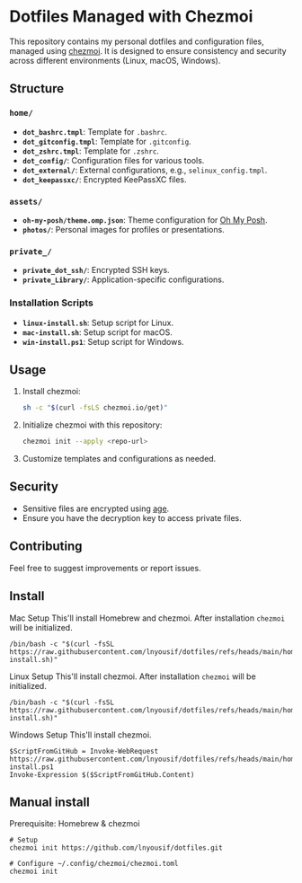 # Dotfiles Managed with Chezmoi

This repository contains my personal dotfiles and configuration files, managed using [chezmoi](https://www.chezmoi.io/). It is designed to ensure consistency and security across different environments (Linux, macOS, Windows).

## Structure

### `home/`
- **`dot_bashrc.tmpl`**: Template for `.bashrc`.
- **`dot_gitconfig.tmpl`**: Template for `.gitconfig`.
- **`dot_zshrc.tmpl`**: Template for `.zshrc`.
- **`dot_config/`**: Configuration files for various tools.
- **`dot_external/`**: External configurations, e.g., `selinux_config.tmpl`.
- **`dot_keepassxc/`**: Encrypted KeePassXC files.

### `assets/`
- **`oh-my-posh/theme.omp.json`**: Theme configuration for [Oh My Posh](https://ohmyposh.dev/).
- **`photos/`**: Personal images for profiles or presentations.

### `private_/`
- **`private_dot_ssh/`**: Encrypted SSH keys.
- **`private_Library/`**: Application-specific configurations.

### Installation Scripts
- **`linux-install.sh`**: Setup script for Linux.
- **`mac-install.sh`**: Setup script for macOS.
- **`win-install.ps1`**: Setup script for Windows.

## Usage

1. Install chezmoi:
   ```bash
   sh -c "$(curl -fsLS chezmoi.io/get)"
   ```

2. Initialize chezmoi with this repository:
   ```bash
   chezmoi init --apply <repo-url>
   ```

3. Customize templates and configurations as needed.

## Security

- Sensitive files are encrypted using [age](https://github.com/FiloSottile/age).
- Ensure you have the decryption key to access private files.

## Contributing

Feel free to suggest improvements or report issues.

## Install

Mac Setup
This'll install Homebrew and chezmoi. After installation `chezmoi` will be initialized.

```Mac
/bin/bash -c "$(curl -fsSL https://raw.githubusercontent.com/lnyousif/dotfiles/refs/heads/main/home/mac-install.sh)"
```

Linux Setup 
This'll install chezmoi. After installation `chezmoi` will be initialized.

```Linux
/bin/bash -c "$(curl -fsSL https://raw.githubusercontent.com/lnyousif/dotfiles/refs/heads/main/home/linux-install.sh)"
```

Windows Setup
This'll install chezmoi. 

```Windows
$ScriptFromGitHub = Invoke-WebRequest https://raw.githubusercontent.com/lnyousif/dotfiles/refs/heads/main/home/win-install.ps1
Invoke-Expression $($ScriptFromGitHub.Content)
```

## Manual install

Prerequisite: Homebrew & chezmoi

```shell
# Setup
chezmoi init https://github.com/lnyousif/dotfiles.git

# Configure ~/.config/chezmoi/chezmoi.toml
chezmoi init
```
